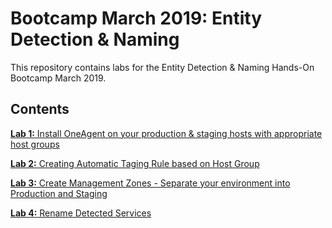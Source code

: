 # Bootcamp March 2019: Entity Detection & Naming

This repository contains labs for the Entity Detection & Naming Hands-On Bootcamp March  2019.

## Contents

[**Lab 1:** Install OneAgent on your production & staging hosts with appropriate host groups](labs/lab1)

[**Lab 2:** Creating Automatic Taging Rule based on Host Group](labs/lab2)

[**Lab 3:** Create Management Zones - Separate your environment into Production and Staging](labs/lab3)

[**Lab 4:** Rename Detected Services](labs/lab4)

